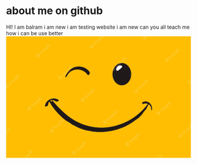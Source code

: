 # about me on  github

HI! I am balram 
i am new i am testing website i am new can you all teach me how i can be use better 
![Alt text](image.png)